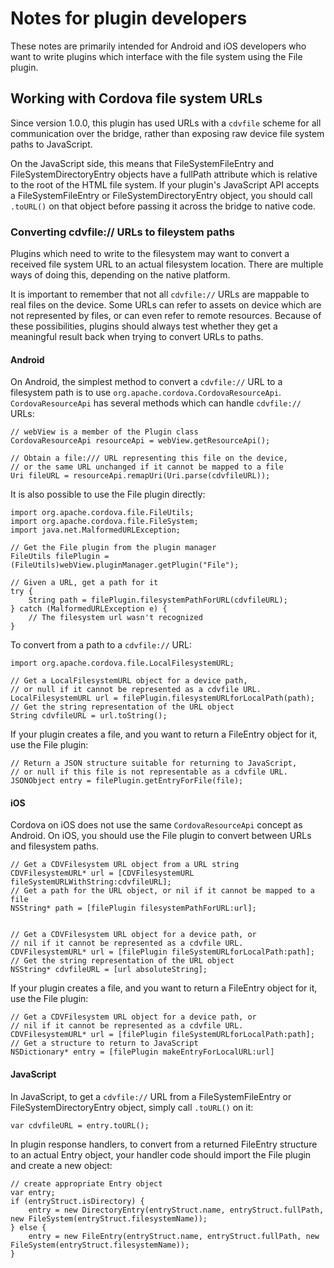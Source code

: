 <!---
    Licensed to the Apache Software Foundation (ASF) under one
    or more contributor license agreements.  See the NOTICE file
    distributed with this work for additional information
    regarding copyright ownership.  The ASF licenses this file
    to you under the Apache License, Version 2.0 (the
    "License"); you may not use this file except in compliance
    with the License.  You may obtain a copy of the License at

      http://www.apache.org/licenses/LICENSE-2.0

    Unless required by applicable law or agreed to in writing,
    software distributed under the License is distributed on an
    "AS IS" BASIS, WITHOUT WARRANTIES OR CONDITIONS OF ANY
    KIND, either express or implied.  See the License for the
    specific language governing permissions and limitations
    under the License.
-->

Notes for plugin developers
===========================

These notes are primarily intended for Android and iOS developers who want to write plugins which interface with the file system using the File plugin.

Working with Cordova file system URLs
-------------------------------------

Since version 1.0.0, this plugin has used URLs with a `cdvfile` scheme for all communication over the bridge, rather than exposing raw device file system paths to JavaScript. 

On the JavaScript side, this means that FileSystemFileEntry and FileSystemDirectoryEntry objects have a fullPath attribute which is relative to the root of the HTML file system. If your plugin's JavaScript API accepts a FileSystemFileEntry or FileSystemDirectoryEntry object, you should call `.toURL()` on that object before passing it across the bridge to native code.

### Converting cdvfile:// URLs to fileystem paths

Plugins which need to write to the filesystem may want to convert a received file system URL to an actual filesystem location. There are multiple ways of doing this, depending on the native platform.

It is important to remember that not all `cdvfile://` URLs are mappable to real files on the device. Some URLs can refer to assets on device which are not represented by files, or can even refer to remote resources. Because of these possibilities, plugins should always test whether they get a meaningful result back when trying to convert URLs to paths.

#### Android

On Android, the simplest method to convert a `cdvfile://` URL to a filesystem path is to use `org.apache.cordova.CordovaResourceApi`. `CordovaResourceApi` has several methods which can handle `cdvfile://` URLs:

    // webView is a member of the Plugin class
    CordovaResourceApi resourceApi = webView.getResourceApi();

    // Obtain a file:/// URL representing this file on the device,
    // or the same URL unchanged if it cannot be mapped to a file
    Uri fileURL = resourceApi.remapUri(Uri.parse(cdvfileURL));

It is also possible to use the File plugin directly:

    import org.apache.cordova.file.FileUtils;
    import org.apache.cordova.file.FileSystem;
    import java.net.MalformedURLException;

    // Get the File plugin from the plugin manager
    FileUtils filePlugin = (FileUtils)webView.pluginManager.getPlugin("File");

    // Given a URL, get a path for it
    try {
        String path = filePlugin.filesystemPathForURL(cdvfileURL);
    } catch (MalformedURLException e) {
        // The filesystem url wasn't recognized
    }

To convert from a path to a `cdvfile://` URL:

    import org.apache.cordova.file.LocalFilesystemURL;

    // Get a LocalFilesystemURL object for a device path,
    // or null if it cannot be represented as a cdvfile URL.
    LocalFilesystemURL url = filePlugin.filesystemURLforLocalPath(path);
    // Get the string representation of the URL object
    String cdvfileURL = url.toString();

If your plugin creates a file, and you want to return a FileEntry object for it, use the File plugin:

    // Return a JSON structure suitable for returning to JavaScript,
    // or null if this file is not representable as a cdvfile URL.
    JSONObject entry = filePlugin.getEntryForFile(file);

#### iOS

Cordova on iOS does not use the same `CordovaResourceApi` concept as Android. On iOS, you should use the File plugin to convert between URLs and filesystem paths.

    // Get a CDVFilesystem URL object from a URL string
    CDVFilesystemURL* url = [CDVFilesystemURL fileSystemURLWithString:cdvfileURL];
    // Get a path for the URL object, or nil if it cannot be mapped to a file
    NSString* path = [filePlugin filesystemPathForURL:url];
    

    // Get a CDVFilesystem URL object for a device path, or
    // nil if it cannot be represented as a cdvfile URL.
    CDVFilesystemURL* url = [filePlugin fileSystemURLforLocalPath:path];
    // Get the string representation of the URL object
    NSString* cdvfileURL = [url absoluteString];

If your plugin creates a file, and you want to return a FileEntry object for it, use the File plugin:

    // Get a CDVFilesystem URL object for a device path, or
    // nil if it cannot be represented as a cdvfile URL.
    CDVFilesystemURL* url = [filePlugin fileSystemURLforLocalPath:path];
    // Get a structure to return to JavaScript
    NSDictionary* entry = [filePlugin makeEntryForLocalURL:url]

#### JavaScript

In JavaScript, to get a `cdvfile://` URL from a FileSystemFileEntry or FileSystemDirectoryEntry object, simply call `.toURL()` on it:

    var cdvfileURL = entry.toURL();

In plugin response handlers, to convert from a returned FileEntry structure to an actual Entry object, your handler code should import the File plugin and create a new object:

    // create appropriate Entry object
    var entry;
    if (entryStruct.isDirectory) {
        entry = new DirectoryEntry(entryStruct.name, entryStruct.fullPath, new FileSystem(entryStruct.filesystemName));
    } else {
        entry = new FileEntry(entryStruct.name, entryStruct.fullPath, new FileSystem(entryStruct.filesystemName));
    }

